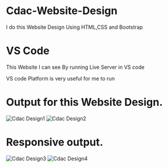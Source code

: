 # Cdac-Website-Design
I do this Website Design Using HTML,CSS and Bootstrap

# VS Code 
This Website I can see By running Live Server in VS code

VS code Platform is very useful for me to run  

# Output for this Website Design.
![Cdac Design1](https://github.com/Rajeswari-28/Cdac-Website-Design/assets/128280511/c4a3b505-dbea-4298-a08f-775854e93353)
![Cdac Design2](https://github.com/Rajeswari-28/Cdac-Website-Design/assets/128280511/c7352861-ee13-438c-aeab-52673a31bfd7)

# Responsive output.
![Cdac Design3](https://github.com/Rajeswari-28/Cdac-Website-Design/assets/128280511/90f2188a-412a-4aa0-9147-b88cc5a720b1)
![Cdac Design4](https://github.com/Rajeswari-28/Cdac-Website-Design/assets/128280511/69dffdae-de6d-47ea-8336-afe466831a32)


